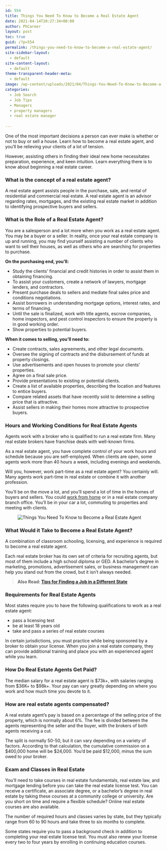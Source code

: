 ```yaml
---
id: 554
title: Things You Need To Know to Become a Real Estate Agent
date: 2021-04-14T20:27:34+00:00
author: PhCareer
layout: post
toc: true
guid: /?p=554
permalink: /things-you-need-to-know-to-become-a-real-estate-agent/
site-sidebar-layout:
  - default
site-content-layout:
  - default
theme-transparent-header-meta:
  - default
image: /wp-content/uploads/2021/04/Things-You-Need-To-Know-to-Become-a-Real-Estate-Agent.jpg
categories:
  - Job Search
  - Job Tips
  - Managers
  - property managers
  - real estate manager
 
---
```

One of the most important decisions a person can ever make is whether or not to buy or sell a house. Learn how to become a real estate agent, and you&#8217;ll be relieving your clients of a lot of tension.

However, assisting others in finding their ideal new home necessitates preparation, experience, and keen intuition. Learn everything there is to know about beginning a real estate career.

### **What is the concept of a real estate agent?**

A real estate agent assists people in the purchase, sale, and rental of residential and commercial real estate. A real estate agent is an advisor regarding rates, mortgages, and the existing real estate market in addition to identifying prospective buyers and sellers.

### **What is the Role of a Real Estate Agent?**

You are a salesperson  and a lot more when you work as a real estate agent. You may be a buyer or a seller. In reality, once your real estate company is up and running, you may find yourself assisting a number of clients who want to sell their houses, as well as others who are searching for properties to purchase.

**On the purchasing end, you&#8217;ll:**

  * Study the clients&#8217; financial and credit histories in order to assist them in obtaining financing.
  * To assist your customers, create a network of lawyers, mortgage lenders, and contractors.
  * Present purchase deals to sellers and mediate final sales price and conditions negotiations.
  * Assist borrowers in understanding mortgage options, interest rates, and terms of financing.
  * Until the sale is finalized, work with title agents, escrow companies, home inspectors, and pest control inspectors to ensure the property is in good working order.
  * Show properties to potential buyers.

**When it comes to selling, you&#8217;ll need to:**

  * Create contracts, sales agreements, and other legal documents.
  * Oversee the signing of contracts and the disbursement of funds at property closings.
  * Use advertisements and open houses to promote your clients&#8217; properties.
  * Agree on a final sale price.
  * Provide presentations to existing or potential clients.
  * Create a list of available properties, describing the location and features to entice buyers.
  * Compare related assets that have recently sold to determine a selling price that is attractive.
  * Assist sellers in making their homes more attractive to prospective buyers.

 

### **Hours and Working Conditions for Real Estate Agents**

Agents work with a broker who is qualified to run a real estate firm. Many real estate brokers have franchise deals with well-known firms.

As a real estate agent, you have complete control of your work hours and schedule because you are self-employed. When clients are open, some agents work more than 40 hours a week, including evenings and weekends.

Will you, however, work part-time as a real estate agent? You certainly will. Many agents work part-time in real estate or combine it with another profession.

You&#8217;ll be on the move a lot, and you&#8217;ll spend a lot of time in the homes of buyers and sellers. You could [work from home](/category/work-from-home/) or in a real estate company branch office. You&#8217;ll be in your car a lot, commuting to properties and meeting with clients.


<figure class="wp-block-image size-large">

<img loading="lazy" width="1024" height="684" src="/wp-content/uploads/2021/04/rea-estate-agent-1024x684.jpg" alt="Things You Need To Know to Become a Real Estate Agent" class="wp-image-555" srcset="/wp-content/uploads/2021/04/rea-estate-agent-1024x684.jpg 1024w, /wp-content/uploads/2021/04/rea-estate-agent-300x200.jpg 300w, /wp-content/uploads/2021/04/rea-estate-agent-768x513.jpg 768w, /wp-content/uploads/2021/04/rea-estate-agent-1536x1025.jpg 1536w, /wp-content/uploads/2021/04/rea-estate-agent.jpg 2000w" sizes="(max-width: 1024px) 100vw, 1024px" /> </figure> 

### **What Would it Take to Become a Real Estate Agent?**

A combination of classroom schooling, licensing, and experience is required to become a real estate agent.

Each real estate broker has its own set of criteria for recruiting agents, but most of them include a high school diploma or GED. A bachelor&#8217;s degree in marketing, promotions, advertisement sales, or business management can help you stand out from the crowd, but it isn&#8217;t always needed.

<blockquote class="wp-block-quote">
  <p>
    <strong>Also Read: <a href="/tips-for-finding-a-job-in-a-different-state/">Tips for Finding a Job in a Different State</a></strong><a href="/tips-for-finding-a-job-in-a-different-state/"> </a>
  </p>
</blockquote>

### **Requirements for Real Estate Agents**

Most states require you to have the following qualifications to work as a real estate agent:

  * pass a licensing test
  * be at least 18 years old
  * take and pass a series of real estate courses

In certain jurisdictions, you must practice while being sponsored by a broker to obtain your license. When you join a real estate company, they can provide additional training and place you with an experienced agent while you learn.

### **How Do Real Estate Agents Get Paid?**

The median salary for a real estate agent is $73k+, with salaries ranging from $36K+ to $98k+. Your pay can vary greatly depending on where you work and how much time you devote to it.

### **How are real estate agents compensated?**

A real estate agent&#8217;s pay is based on a percentage of the selling price of the property, which is normally about 6%. The fee is divided between the agents representing the seller and the buyer, with the brokers of both agents receiving a cut.

The split is normally 50-50, but it can vary depending on a variety of factors. According to that calculation, the cumulative commission on a $400,000 home will be $24,000. You&#8217;d be paid $12,000, minus the sum owed to your broker.

### **Exam and Classes in Real Estate**

You&#8217;ll need to take courses in real estate fundamentals, real estate law, and mortgage lending before you can take the real estate license test. You can receive a certificate, an associate degree, or a bachelor&#8217;s degree in real estate by taking these courses at a community college or university. Are you short on time and require a flexible schedule? Online real estate courses are also available.

The number of required hours and classes varies by state, but they typically range from 60 to 90 hours and take three to six months to complete.

Some states require you to pass a background check in addition to completing your real estate license test. You must also renew your license every two to four years by enrolling in continuing education courses.
